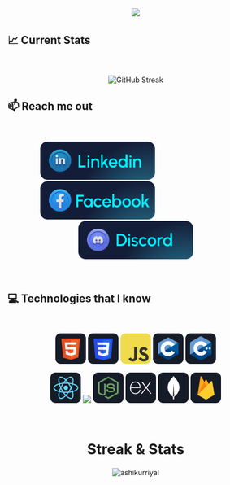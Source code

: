 
<div align="center">
  <img height="500" src="https://i.ibb.co/9Gb91M3/Github-Banner.png"  />
</div>

## :chart_with_upwards_trend: Current Stats

<br />
<p align="center">
  <img src="https://github-readme-streak-stats.herokuapp.com/?user=ashikurriyal&&theme=react&hide_border=true&background=0D1117&stroke=0D1117&fire=FF1CF7&sideLabels=00F0FF&currStreakNum=FF1CF7&ring=FF1CF7&currStreakLabel=FF1CF7&sideNums=00F0FF" alt="GitHub Streak" />
</p>

## :mailbox: Reach me out
<br />
<p align="center">
    <a href="https://www.linkedin.com/in/riyalashikur" target="_blank" style="margin-right: 150px;">
        <img height="75" src="https://github.com/ashikurriyal/ashikurriyal/blob/main/LinkedinCard.png">
    </a>
    <a href="https://www.facebook.com/riyalashikur/" target="_blank" style="margin-right: 150px;">
        <img height="75" src="https://github.com/ashikurriyal/ashikurriyal/blob/main/FacebookCard.png">
    </a>
    <a href="https://discord.gg/ACgmeW8dFz" target="_blank">
        <img height="75" src="https://github.com/ashikurriyal/ashikurriyal/blob/main/DiscordCard.png">
    </a>
</p>
<br />



## :computer: Technologies that I know

<br>
<p align="center">
<img src="https://github.com/ashikurriyal/ashikurriyal/blob/main/HTML%20(1).png"/>
<img src="https://github.com/ashikurriyal/ashikurriyal/blob/main/css.png"/>
<img src="https://github.com/ashikurriyal/ashikurriyal/blob/main/JavaScript.png"/>
<img src="https://github.com/ashikurriyal/ashikurriyal/blob/main/c.png"/>
<img src="https://github.com/ashikurriyal/ashikurriyal/blob/main/cpp.png"/>
</p>
<p align="center">
<img src="https://github.com/ashikurriyal/ashikurriyal/blob/main/react.png"/>
<img src="https://github.com/mir-hussain/mir-hussain/blob/main/images/icons/tailwind.png"/> 
<img src="https://github.com/ashikurriyal/ashikurriyal/blob/main/node.png"/>
<img src="https://github.com/ashikurriyal/ashikurriyal/blob/main/express.png"/>
<img src="https://github.com/ashikurriyal/ashikurriyal/blob/main/mongo.png"/>
<img src="https://github.com/ashikurriyal/ashikurriyal/blob/main/firebase.png"/>
</p>
<p align="center">

</p><br/>

<h1 align="center">Streak & Stats</h1>
<div align="center">
  <a href="https://git.io/streak-stats"></a>
<img align="center" src="https://github-readme-stats.vercel.app/api?username=ashikurriyal&show_icons=true&locale=en" alt="ashikurriyal" />
</div>
